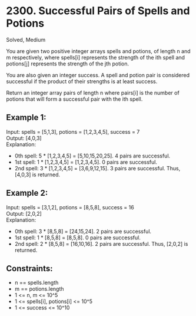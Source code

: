 # 2300. Successful Pairs of Spells and Potions
Solved, Medium

You are given two positive integer arrays spells and potions, of length n and m respectively, where spells[i] represents the strength of the ith spell and potions[j] represents the strength of the jth potion.  

You are also given an integer success. A spell and potion pair is considered successful if the product of their strengths is at least success.  

Return an integer array pairs of length n where pairs[i] is the number of potions that will form a successful pair with the ith spell.  

 

Example 1:
---
Input: spells = [5,1,3], potions = [1,2,3,4,5], success = 7  
Output: [4,0,3]  
Explanation:  
- 0th spell: 5 * [1,2,3,4,5] = [5,10,15,20,25]. 4 pairs are successful.
- 1st spell: 1 * [1,2,3,4,5] = [1,2,3,4,5]. 0 pairs are successful.
- 2nd spell: 3 * [1,2,3,4,5] = [3,6,9,12,15]. 3 pairs are successful.
Thus, [4,0,3] is returned.

Example 2:
---
Input: spells = [3,1,2], potions = [8,5,8], success = 16  
Output: [2,0,2]  
Explanation:  
- 0th spell: 3 * [8,5,8] = [24,15,24]. 2 pairs are successful.
- 1st spell: 1 * [8,5,8] = [8,5,8]. 0 pairs are successful. 
- 2nd spell: 2 * [8,5,8] = [16,10,16]. 2 pairs are successful. 
Thus, [2,0,2] is returned.  
 

Constraints:
---
- n == spells.length
- m == potions.length
- 1 <= n, m <= 10^5
- 1 <= spells[i], potions[i] <= 10^5
- 1 <= success <= 10^10
